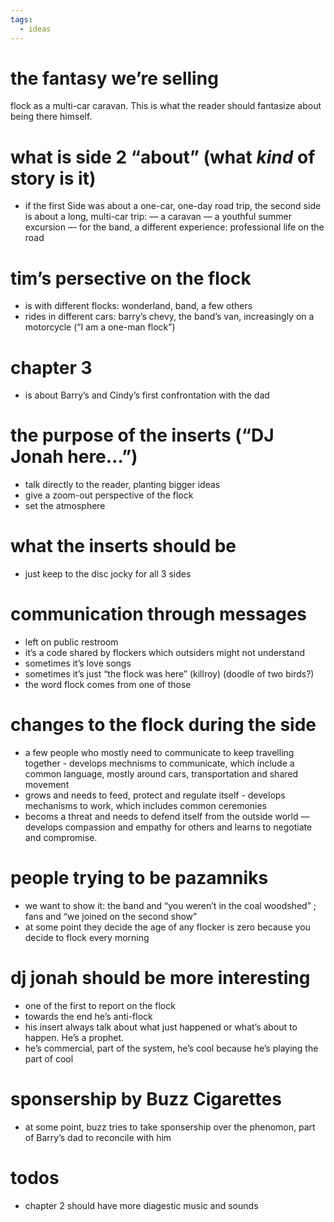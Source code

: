 ```yaml
---
tags:
  - ideas
---
```

# the fantasy we’re selling 
flock as a multi-car caravan. This is what the reader should fantasize about being there himself. 

# what is side 2 “about” (what *kind* of story is it)
- if the first Side was about a one-car, one-day road trip, the second side is about a long, multi-car trip: 
— a caravan
— a youthful summer excursion
— for the band, a different experience: professional life on the road 

# tim’s persective on the flock
- is with different flocks: wonderland, band, a few others
- rides in different cars: barry’s chevy, the band’s van, increasingly on a motorcycle (“I am a one-man flock”)

# chapter 3
- is about Barry’s and Cindy’s first confrontation with the dad

# the purpose of the inserts (“DJ Jonah here…”)
- talk directly to the reader, planting bigger ideas
- give a zoom-out perspective of the flock
- set the atmosphere 

# what the inserts should be 
- just keep to the disc jocky for all 3 sides 

# communication through messages
- left on public restroom 
- it’s a code shared by flockers which outsiders might not understand
- sometimes it’s love songs
- sometimes it’s just “the flock was here” (killroy) (doodle of two birds?) 
- the word flock comes from one of those 

# changes to the flock during the side
- a few people who mostly need to communicate to keep travelling together - develops mechnisms to communicate, which include a common language, mostly around cars, transportation and shared movement 
- grows and needs to feed, protect and regulate itself - develops mechanisms to work, which includes common ceremonies
- becoms a threat and needs to defend itself from the outside world — develops compassion and empathy for others and learns to negotiate and compromise. 

# people trying to be pazamniks
- we want to show it: the band and “you weren’t in the coal woodshed” ; fans and “we joined on the second show”
- at some point they decide the age of any flocker is zero because you decide to flock every morning 

# dj jonah should be more interesting
- one of the first to report on the flock
- towards the end he’s anti-flock
- his insert always talk about what just happened or what’s about to happen. He’s a prophet.
- he’s commercial, part of the system, he’s cool because he’s playing the part of cool 

# sponsership by Buzz Cigarettes
- at some point, buzz tries to take sponsership over the phenomon, part of Barry’s dad to reconcile with him

# todos
- chapter 2 should have more diagestic music and sounds 
